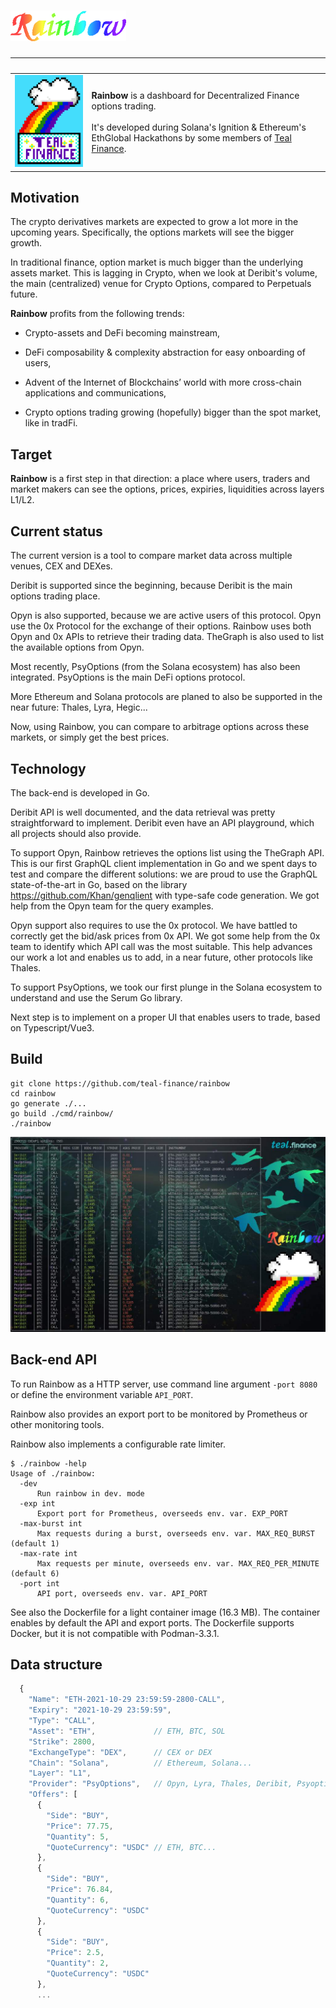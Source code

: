 # ![rainbow](images/rainbow-chancery.png)

&nbsp; | &nbsp;
---|---
![logo](images/small.png) | **Rainbow** is a dashboard for Decentralized Finance options trading. <br><br> It's developed during Solana's Ignition & Ethereum's EthGlobal Hackathons by some members of [Teal Finance](https://teal.finance/).

## Motivation

The crypto derivatives markets are expected
to grow a lot more in the upcoming years.
Specifically, the options markets will see the bigger growth.

In traditional finance, option market is much bigger
than the underlying assets market.
This is lagging in Crypto, when we look at Deribit's volume,
the main (centralized) venue for Crypto Options,
compared to Perpetuals future.

**Rainbow** profits from the following trends:

* Crypto-assets and DeFi becoming mainstream,

* DeFi composability & complexity abstraction
  for easy onboarding of users,

* Advent of the Internet of Blockchains’ world
  with more cross-chain applications and communications,

* Crypto options trading growing (hopefully) bigger
  than the spot market, like in tradFi.

## Target

**Rainbow** is a first step in that direction:
a place where users, traders and market makers can see
the options, prices, expiries, liquidities across layers L1/L2.

## Current status

The current version is a tool to compare market data
across multiple venues, CEX and DEXes.

Deribit is supported since the beginning, because Deribit
is the main options trading place.

Opyn is also supported, because we are active users of this protocol.
Opyn use the 0x Protocol for the exchange of their options.
Rainbow uses both Opyn and 0x APIs to retrieve their trading data.
TheGraph is also used to list the available options from Opyn.

Most recently, PsyOptions (from the Solana ecosystem) has also been integrated. PsyOptions is the main DeFi options protocol.

More Ethereum and Solana protocols are planed to also be supported in the near future: Thales, Lyra, Hegic...

Now, using Rainbow, you can compare to arbitrage options across these markets, or simply get the best prices.

## Technology

The back-end is developed in Go.

Deribit API is well documented, and the data retrieval
was pretty straightforward to implement.
Deribit even have an API playground, which all projects should also provide.

To support Opyn, Rainbow retrieves the options list using the TheGraph API.
This is our first GraphQL client implementation in Go and we spent days
to test and compare the different solutions:
we are proud to use the GraphQL state-of-the-art in Go,
based on the library <https://github.com/Khan/genqlient>
with type-safe code generation.
We got help from the Opyn team for the query examples.

Opyn support also requires to use the 0x protocol.
We have battled to correctly get the bid/ask prices from 0x API.
We got some help from the 0x team to identify which API call was the most suitable.
This help advances our work a lot and enables us to add,
in a near future, other protocols like Thales.

To support PsyOptions, we took our first plunge
in the Solana ecosystem to understand and use the Serum Go library.

Next step is to implement on a proper UI that enables users to trade,
based on Typescript/Vue3.

## Build

    git clone https://github.com/teal-finance/rainbow
    cd rainbow
    go generate ./...
    go build ./cmd/rainbow/
    ./rainbow

![CLI screenshot](images/cli.jpg)

## Back-end API

To run Rainbow as a HTTP server, use command line argument `-port 8080`
or define the environment variable `API_PORT`.

Rainbow also provides an export port to be monitored by Prometheus
or other monitoring tools.

Rainbow also implements a configurable rate limiter.

    $ ./rainbow -help
    Usage of ./rainbow:
      -dev
          Run rainbow in dev. mode
      -exp int
          Export port for Prometheus, overseeds env. var. EXP_PORT
      -max-burst int
          Max requests during a burst, overseeds env. var. MAX_REQ_BURST (default 1)
      -max-rate int
          Max requests per minute, overseeds env. var. MAX_REQ_PER_MINUTE (default 6)
      -port int
          API port, overseeds env. var. API_PORT

See also the Dockerfile for a light container image (16.3 MB).
The container enables by default the API and export ports.
The Dockerfile supports Docker, but it is not compatible with Podman-3.3.1.

## Data structure

```js
  {
    "Name": "ETH-2021-10-29 23:59:59-2800-CALL",
    "Expiry": "2021-10-29 23:59:59",
    "Type": "CALL",
    "Asset": "ETH",             // ETH, BTC, SOL
    "Strike": 2800,
    "ExchangeType": "DEX",      // CEX or DEX
    "Chain": "Solana",          // Ethereum, Solana...
    "Layer": "L1",
    "Provider": "PsyOptions",   // Opyn, Lyra, Thales, Deribit, Psyoptions
    "Offers": [
      {
        "Side": "BUY",
        "Price": 77.75,
        "Quantity": 5,
        "QuoteCurrency": "USDC" // ETH, BTC...
      },
      {
        "Side": "BUY",
        "Price": 76.84,
        "Quantity": 6,
        "QuoteCurrency": "USDC"
      },
      {
        "Side": "BUY",
        "Price": 2.5,
        "Quantity": 2,
        "QuoteCurrency": "USDC"
      },
      ...
```
